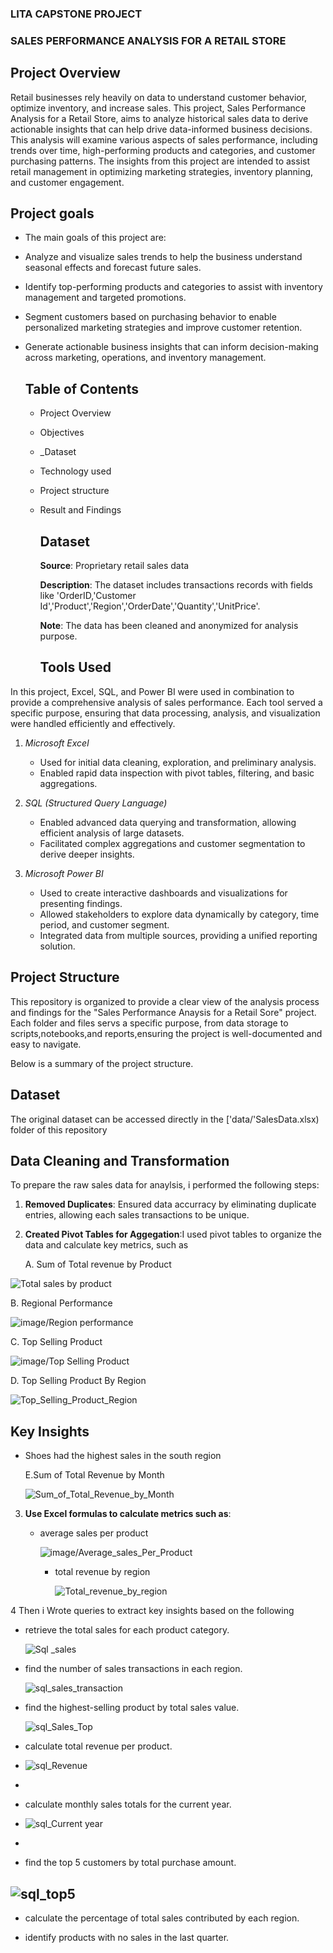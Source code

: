 ### LITA CAPSTONE PROJECT
### SALES PERFORMANCE ANALYSIS FOR A RETAIL STORE

## Project Overview
Retail businesses rely heavily on data to understand customer behavior, optimize inventory, and increase sales. This project, 
Sales Performance Analysis for a Retail Store, aims to analyze historical sales data to derive actionable insights that can help drive data-informed business decisions. 
This analysis will examine various aspects of sales performance, including trends over time, high-performing products and categories, and customer purchasing patterns. 
The insights from this project are intended to assist retail management in optimizing marketing strategies, inventory planning, and customer engagement.

## Project goals
- The main goals of this project are:
- Analyze and visualize sales trends to help the business understand seasonal effects and forecast future sales.
- Identify top-performing products and categories to assist with inventory management and targeted promotions.
- Segment customers based on purchasing behavior to enable personalized marketing strategies and improve customer retention.
- Generate actionable business insights that can inform decision-making across marketing, operations, and inventory management.

  ## Table of Contents
  - Project Overview
  - Objectives
  - _Dataset
  - Technology used
  - Project structure
  - Result and Findings
 
    ## Dataset
    **Source**: Proprietary retail sales data
    
    **Description**: The dataset includes transactions records with fields like
    'OrderID,'Customer Id','Product','Region','OrderDate','Quantity','UnitPrice'.
    
    **Note**: The data has been cleaned and anonymized for analysis purpose.

    ## Tools Used

In this project, Excel, SQL, and Power BI were used in combination to provide a comprehensive analysis of sales performance. 
Each tool served a specific purpose, ensuring that data processing, analysis, and visualization were handled efficiently and effectively.

1. *Microsoft Excel*
   - Used for initial data cleaning, exploration, and preliminary analysis.
   - Enabled rapid data inspection with pivot tables, filtering, and basic aggregations.

2. *SQL (Structured Query Language)*
   - Enabled advanced data querying and transformation, allowing efficient analysis of large datasets.
   - Facilitated complex aggregations and customer segmentation to derive deeper insights.

3. *Microsoft Power BI*
   - Used to create interactive dashboards and visualizations for presenting findings.
   - Allowed stakeholders to explore data dynamically by category, time period, and customer segment.
   - Integrated data from multiple sources, providing a unified reporting solution.
  

## Project Structure
This repository is organized to provide a clear view of the analysis process and findings for the "Sales Performance Anaysis for a Retail Sore" project.
Each folder and files servs a specific purpose, from data storage to scripts,notebooks,and reports,ensuring the project is well-documented and easy to navigate.

Below is a summary of the project structure.
## Dataset
The original dataset can be accessed directly in the ['data/'SalesData.xlsx) folder of this repository

## Data Cleaning and Transformation
To prepare the raw sales data for anaylsis, i performed the following steps:
1. **Removed Duplicates**: Ensured data accurracy by eliminating duplicate entries, allowing each sales transactions to be unique.
2. **Created Pivot Tables for Aggegation**:I used pivot tables to organize the data and calculate key metrics, such as

   A. Sum of Total revenue by Product
   
![Total sales by product](image/Total%20sales%20by%20product.JPG)

B. Regional Performance

![image/Region performance](image/Region%20performance.JPG)

C. Top Selling Product

![image/Top Selling Product](image/Top%20Selling%20Product.JPG)

D. Top Selling Product By Region

![Top_Selling_Product_Region](Top_Selling_Product_Region.JPG)

## Key Insights
- Shoes had the highest sales in the south region

  E.Sum of Total Revenue by Month

  ![Sum_of_Total_Revenue_by_Month](Sum_of_Total_Revenue_by_Month.JPG)

3. **Use Excel formulas to calculate metrics such as**:
   - average sales per product
  
     ![image/Average_sales_Per_Product](image/Average_sales_Per_Product.JPG)

     - total revenue by region
    
       ![Total_revenue_by_region](Total_revenue_by_region.JPG)


4  Then i Wrote queries to extract key insights based on the following

- retrieve the total sales for each product category.

  ![Sql _sales](Sql%20_sales.JPG)
  
- find the number of sales transactions in each region.

  ![sql_sales_transaction](sql_sales_transaction.JPG)
  
- find the highest-selling product by total sales value.

  ![sql_Sales_Top](sql_Sales_Top.JPG)
  
- calculate total revenue per product.

- ![sql_Revenue](sql_Revenue.JPG)
- 
- calculate monthly sales totals for the current year.

- ![sql_Current year](sql_Current%20year.JPG)
- 
- find the top 5 customers by total purchase amount.

  
![sql_top5](sql_top5.JPG)
-
- calculate the percentage of total sales contributed by each region.

  
- identify products with no sales in the last quarter.
     

  



    



